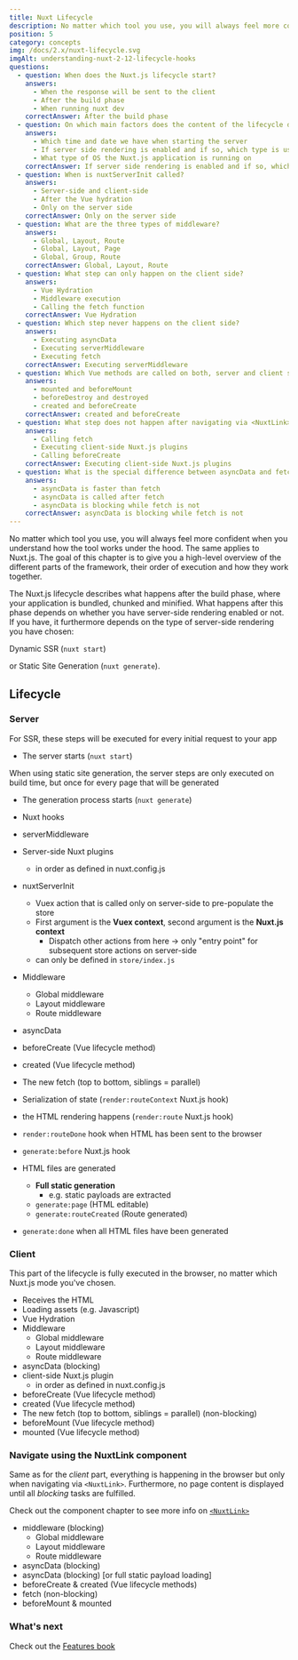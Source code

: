```yaml
---
title: Nuxt Lifecycle
description: No matter which tool you use, you will always feel more confident when you understand how the tool works under the hood. The same applies to Nuxt.js.
position: 5
category: concepts
img: /docs/2.x/nuxt-lifecycle.svg
imgAlt: understanding-nuxt-2-12-lifecycle-hooks
questions:
  - question: When does the Nuxt.js lifecycle start?
    answers:
      - When the response will be sent to the client
      - After the build phase
      - When running nuxt dev
    correctAnswer: After the build phase
  - question: On which main factors does the content of the lifecycle depend?
    answers:
      - Which time and date we have when starting the server
      - If server side rendering is enabled and if so, which type is used
      - What type of OS the Nuxt.js application is running on
    correctAnswer: If server side rendering is enabled and if so, which type is used
  - question: When is nuxtServerInit called?
    answers:
      - Server-side and client-side
      - After the Vue hydration
      - Only on the server side
    correctAnswer: Only on the server side
  - question: What are the three types of middleware?
    answers:
      - Global, Layout, Route
      - Global, Layout, Page
      - Global, Group, Route
    correctAnswer: Global, Layout, Route
  - question: What step can only happen on the client side?
    answers:
      - Vue Hydration
      - Middleware execution
      - Calling the fetch function
    correctAnswer: Vue Hydration
  - question: Which step never happens on the client side?
    answers:
      - Executing asyncData
      - Executing serverMiddleware
      - Executing fetch
    correctAnswer: Executing serverMiddleware
  - question: Which Vue methods are called on both, server and client side?
    answers:
      - mounted and beforeMount
      - beforeDestroy and destroyed
      - created and beforeCreate
    correctAnswer: created and beforeCreate
  - question: What step does not happen after navigating via <NuxtLink>?
    answers:
      - Calling fetch
      - Executing client-side Nuxt.js plugins
      - Calling beforeCreate
    correctAnswer: Executing client-side Nuxt.js plugins
  - question: What is the special difference between asyncData and fetch after navigating via <NuxtLink>?
    answers:
      - asyncData is faster than fetch
      - asyncData is called after fetch
      - asyncData is blocking while fetch is not
    correctAnswer: asyncData is blocking while fetch is not
---
```


<app-modal :src="img" :alt="imgAlt"></app-modal>

No matter which tool you use, you will always feel more confident when you understand how the tool works under the hood. The same applies to Nuxt.js. The goal of this chapter is to give you a high-level overview of the different parts of the framework, their order of execution and how they work together.

The Nuxt.js lifecycle describes what happens after the build phase, where your application is bundled, chunked and minified. What happens after this phase depends on whether you have server-side rendering enabled or not. If you have, it furthermore depends on the type of server-side rendering you have chosen:

Dynamic SSR (`nuxt start`)

or Static Site Generation (`nuxt generate`).

## Lifecycle

### Server

For SSR, these steps will be executed for every initial request to your app

- The server starts (`nuxt start`)

When using static site generation, the server steps are only executed on build time, but once for every page that will be generated

- The generation process starts (`nuxt generate`)

- Nuxt hooks
- serverMiddleware
- Server-side Nuxt plugins
  - in order as defined in nuxt.config.js
- nuxtServerInit
  - Vuex action that is called only on server-side to pre-populate the store
  - First argument is the **Vuex context**, second argument is the **Nuxt.js context**
    - Dispatch other actions from here → only "entry point" for subsequent store actions on server-side
  - can only be defined in `store/index.js`
- Middleware
  - Global middleware
  - Layout middleware
  - Route middleware
- asyncData
- beforeCreate (Vue lifecycle method)
- created (Vue lifecycle method)
- The new fetch (top to bottom, siblings = parallel)
- Serialization of state (`render:routeContext` Nuxt.js hook)

- the HTML rendering happens (`render:route` Nuxt.js hook)

- `render:routeDone` hook when HTML has been sent to the browser

- `generate:before` Nuxt.js hook
- HTML files are generated
  - **Full static generation**
    - e.g. static payloads are extracted
  - `generate:page` (HTML editable)
  - `generate:routeCreated` (Route generated)
- `generate:done` when all HTML files have been generated

### Client

This part of the lifecycle is fully executed in the browser, no matter which Nuxt.js mode you've chosen.

- Receives the HTML
- Loading assets (e.g. Javascript)
- Vue Hydration
- Middleware
  - Global middleware
  - Layout middleware
  - Route middleware
- asyncData (blocking)
- client-side Nuxt.js plugin
  - in order as defined in nuxt.config.js
- beforeCreate (Vue lifecycle method)
- created (Vue lifecycle method)
- The new fetch (top to bottom, siblings = parallel) (non-blocking)
- beforeMount (Vue lifecycle method)
- mounted (Vue lifecycle method)

### Navigate using the NuxtLink component

Same as for the _client_ part, everything is happening in the browser but only when navigating via `<NuxtLink>`. Furthermore, no page content is displayed until all _blocking_ tasks are fulfilled.

<base-alert type="info">

Check out the component chapter to see more info on [`<NuxtLink>`](/guides/features/nuxt-components#the-nuxtlink-component)

</base-alert>

- middleware (blocking)
  - Global middleware
  - Layout middleware
  - Route middleware
- asyncData (blocking)
- asyncData (blocking) [or full static payload loading]
- beforeCreate & created (Vue lifecycle methods)
- fetch (non-blocking)
- beforeMount & mounted

### What's next

<base-alert type="next">

Check out the [Features book](/guides/features/rendering-modes)

</base-alert>

<quiz :questions="questions"></quiz>
